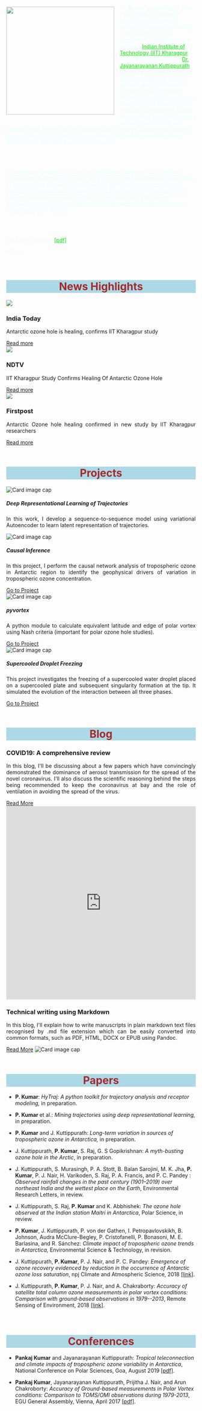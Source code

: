 <!--
.. title:  
.. slug: index
.. date: 2020-05-04 20:18:18 UTC
.. tags:
.. category:
.. link:
.. description:
.. type: text
-->

<style>

.embed-container 
{position: relative; padding-bottom: 100%; height: 10; max-width: 100%;} 

.embed-container iframe, .embed-container object, .embed-container iframe
{position: absolute; top: 0; left: 0; width: 100%; height: 100%;} 

small
{position: absolute; z-index: 40; bottom: 0; margin-bottom: -5px;}

p a{
  text-decoration: underline;
  
}

.landing {
background-image: url("https://i.redd.it/44fdos1xwse01.jpg");
background-repeat: no-repeat;
background-attachment: scroll;
background-position: 0 0;
background-size: cover;
color: #E6FFFB;
}
</style>


<div class="card-deck ">
  <div class="card landing">
    <div class="card-body ">
    <img src="/images/me.jpg" class="rounded-rectangle card-img-left" width="287" style="float: left; padding: 5px 15px 15px 0px;">
    <p class="card-text" align='justify'>

Hi, My name is Pankaj. I am a passionate Atmospheric scientist and a machine learning enthusiast; currently pursuing my PhD as a member of ATMOS research group at <a href="http://www.iitkgp.ac.in/" style="text-decoration: underline; color:#00eb00">Indian Institute of Technology (IIT) Kharagpur</a> under the supervision of <a href="http://www1.iitkgp.ac.in/fac-profiles/showprofile.php?empcode=SWmUS" style="text-decoration: underline; color:#00eb00">Dr. Jayanarayanan Kuttippurath</a>. My research interests include Bayesian statistics, causal network analysis, machine learning and Atmospheric Chemistry models. I study the interactions of chemistry and weather/climate using a suite of statistical, machine learning and physical models, and develop open source tools for modeling and analysis. My current research is supported by Graduate Fellowship from Ministry of Human Resource Development (MHRD), Government of India.

<br/><br/>

I completed my Master of Technology (MTech) degree in Earth System Science and Technology from IIT Kharagpur where I worked on the problem of stratospheric ozone hole in Antarctica. Before moving to the field of Atmospheric Physics and Chemistry, I had a brief stint at a reputed metal fabrication and processing company in India. I have a Bachelor of Engineering (BE) degree in Mechanical Engineering from Birla Institute of Technology (BIT) Mesra. 

<br/><br/>

Here is my resume <a href="https://github.com/pankajkarman/resume/blob/master/resume.pdf" style="text-decoration: underline; color:#00eb00">[pdf]</a>.</p>

    </div>
  </div>
</div>

<br/>

<h1 style="background-color: #ADD8E6; color:#A52A2A" align='center'>News Highlights</h1>

<div class="card-deck">
  <div class="card">
  <img class="card-img-top" src="https://akm-img-a-in.tosshub.com/indiatoday/images/bodyeditor/201811/ozone-layer-shrinking_647-x404.jpg?B6H53U1jPoBqy2VEEq.n0wKPYdoXkT1E">
    <div class="card-body">
    <h3 class="card-title" align="left">India Today</h3>
      <p class="card-text" align='justify'>Antarctic ozone hole is healing, confirms IIT Kharagpur study</p>
    <a href="https://www.indiatoday.in/education-today/gk-current-affairs/story/antarctic-ozone-hole-healing-iit-kharagpur-study-html-1398826-2018-11-29" class="btn btn-primary">Read more</a>
    </div>
  </div>
  <div class="card">
    <img class="card-img-top" src="https://www.ndtv.com/education/cache-static/media/presets/625X400/article_images/2020/5/12/llvlorh_iit-kharagpur-website_625x300_03_August_18.webp">
    <div class="card-body">
    <h3 class="card-title" align="left">NDTV</h3>
      <p class="card-text" align='justify'>IIT Kharagpur Study Confirms Healing Of Antarctic Ozone Hole</p>
    <a href="https://www.ndtv.com/education/iit-kharagpur-study-confirms-healing-of-antarctic-ozone-hole-1956054" class="btn btn-primary">Read more</a>
    </div>
  </div>
  <div class="card">
    <img class="card-img-top" src="//images.firstpost.com/wp-content/uploads/2018/12/This-NASA-image-shows-the-ozone-hole-over-Antarctic-in-2001_NASA.jpg">
    <div class="card-body">
    <h3 class="card-title" align="left">Firstpost</h3>
      <p class="card-text" align='justify'>Antarctic Ozone hole healing confirmed in new study by IIT Kharagpur researchers</p>
    <a href="https://www.firstpost.com/tech/science/antarctic-ozone-hole-healing-confirmed-in-new-study-by-iit-kharagpur-researchers-5651941.html" class="btn btn-primary">Read more</a>
    </div>
  </div>
</div>

<BR>

<h1 style="background-color: #ADD8E6; color:#A52A2A" align='center'>Projects</h1>

<div class="card-deck">
  <div class="card">
    <img class="card-img-top" src="/images/seq.png" alt="Card image cap">
    <div class="card-body">
      <h5 class="card-title" align="left">Deep Representational Learning of Trajectories</h5>
      <p class="card-text" align='justify'>In this work, I develop a sequence-to-sequence model using variational Autoencoder to learn latent representation of trajectories.</p>
    </div>
  </div>
  <div class="card">
    <img class="card-img-top" src="/images/causal.png" alt="Card image cap">
    <div class="card-body">
      <h5 class="card-title">Causal Inference</h5>
      <p class="card-text" align='justify'>In this project, I perform the causal network analysis of tropospheric ozone in Antarctic region to identify the geophysical drivers of variation in tropospheric ozone concentration.</p>
      <a href="https://github.com/pankajkarman/deep-learning/tree/master/causality" class="btn btn-primary">Go to Project</a>
    </div>
  </div>
  <div class="card">
    <img class="card-img-top" src="/images/vortex.gif" alt="Card image cap">
    <div class="card-body">
      <h5 class="card-title">pyvortex</h5>
      <p class="card-text" align='justify'>A python module to calculate equivalent latitude and edge of polar vortex using Nash criteria (important for polar ozone hole studies).</p>
      <a href="https://github.com/pankajkarman/pyvortex" class="btn btn-primary">Go to Project</a>
    </div>
  </div>
  <div class="card">
    <img class="card-img-top" src="/images/droplet.gif" alt="Card image cap">
    <div class="card-body">
      <h5 class="card-title">Supercooled Droplet Freezing</h5>
      <p class="card-text" align='justify'>This project investigates the freezing of a supercooled water droplet placed on a supercooled plate and subsequent singularity formation at the tip. It simulated the evolution of the interaction between all three phases.</p>
      <a href="https://github.com/pankajkarman/droplet" class="btn btn-primary">Go to Project</a>
    </div>
  </div>
</div>

<BR>

<h1 style="background-color: #ADD8E6; color:#A52A2A" align='center'>Blog</h1>

<div class="card-deck">
  <div class="card">
    <div class="card-body">
      <h3 class="card-title" align="left">COVID19: A comprehensive review</h3>
      <p class="card-text" align='justify'>In this blog, I'll be discussing about a few papers which have convincingly demonstrated the dominance of aerosol transmission for the spread of the novel coronavirus. I'll also discuss the scientific reasoning behind the steps being recommended to keep the coronavirus at bay and the role of ventilation in avoiding the spread of the virus. </p>
      <a href="blog/covid/" class="btn btn-primary">Read More</a>
      <div class="embed-container"><iframe width="200" height="150" frameborder="0" scrolling="no" marginheight="0" marginwidth="0" title="COVID-19" src="https://www.covid19india.org/state/BR"></iframe></div>
    </div>
  </div>
  
  <div class="card">
    <div class="card-body">
      <h3 class="card-title">Technical writing using Markdown</h3>
      <p class="card-text" align='justify'>In this blog, I'll explain how to write manuscripts in plain markdown text files recognised by .md file extension which can be easily converted into common formats, such as PDF, HTML, DOCX or EPUB using Pandoc.</p>
      <a href="blog/markdown/" class="btn btn-primary">Read More</a>
      <img class="card-img-top" src="/images/mdflow.png" alt="Card image cap">
    </div>
  </div>
</div>



<BR>

<h1 style="background-color: #ADD8E6; color:#A52A2A" align='center'>Papers</h1>

<div class="card-deck">
  <div class="card">
    <div class="card-body">
      <p class="card-text" align='left'>

<ul>
<li>
<p><strong>P. Kumar</strong>: <em>HyTraj: A python toolkit for trajectory analysis and receptor modeling,</em> in preparation.</p>
</li>
<li>
<p><strong>P. Kumar </strong> et al.: <em>Mining trajectories using deep representational learning,</em> in preparation.</p>
</li>
<li>
<p><strong>P. Kumar</strong> and J. Kuttippurath: <em>Long-term variation in sources of tropospheric ozone in Antarctica,</em> in preparation.</p>
</li>
<li>
<p>J. Kuttippurath, <strong>P. Kumar</strong>, S. Raj, G. S Gopikrishnan: <em>A myth-busting ozone hole in the Arctic</em>, in preparation.</p>
</li>
<li>
<p>J. Kuttippurath, S. Murasingh, P. A. Stott, B. Balan Sarojini, M. K. Jha, <strong>P. Kumar</strong>, P. J. Nair, H. Varikoden, S. Raj, P. A. Francis, and P. C. Pandey : <em>Observed rainfall changes in the past century (1901–2019) over northeast India and the wettest place on the Earth</em>, Environmental Research Letters, in review.</p>
</li>
<li>
<p>J. Kuttippurath, S. Raj, <strong>P. Kumar</strong> and K. Abbhishek: <em>The ozone hole observed at the Indian station Maitri in Antarctica</em>, Polar Science, in review.</p>
</li>
<li>
<p><strong>P. Kumar</strong>, J. Kuttippurath, P. von der Gathen, I. Petropavlovskikh, B. Johnson, Audra McClure-Begley, P. Cristofanelli, P. Bonasoni, M. E. Barlasina, and R. Sánchez: <em>Climate impact of tropospheric ozone trends in Antarctica,</em> Environmental Science &amp; Technology, in revision.</p>
</li>
<li>
<p>J. Kuttippurath, <strong>P. Kumar</strong>, P. J. Nair,  and P. C. Pandey: <em>Emergence of ozone recovery evidenced by reduction in the occurrence of Antarctic ozone loss saturation</em>, npj Climate and Atmospheric Science, 2018 <a href="https://www.nature.com/articles/s41612-018-0052-6">[link]</a>.</p>
</li>
<li>
<p>J. Kuttippurath, <strong>P. Kumar</strong>, P. J. Nair, and A. Chakraborty: <em>Accuracy of satellite total column ozone measurements in polar vortex    conditions: Comparison with ground-based observations in 1979--2013</em>, Remote Sensing of Environment, 2018 <a href="https://www.sciencedirect.com/science/article/abs/pii/S0034425718300671">[link]</a>. </p>
</li>
</ul>

 </p> 
    </div>
  </div>
</div>

<br/>

<h1 style="background-color: #ADD8E6; color:#A52A2A" align='center'>Conferences</h1>

<div class="card-deck">
  <div class="card">
    <div class="card-body">
      <p class="card-text">
      
<ul>
<li>
<p align='left'><strong>Pankaj Kumar</strong> and Jayanarayanan Kuttippurath: <em>Tropical teleconnection and climate impacts of tropospheric ozone variability in Antarctica</em>, National Conference on Polar Sciences, Goa, August 2019 <a href="ncps2019.pdf">[pdf]</a>.</p>
</li>

<li>
<p align='left'><strong>Pankaj Kumar</strong>, Jayanarayanan Kuttippurath, Prijitha J. Nair, and Arun Chakroborty: <em>Accuracy of Ground-based measurements in Polar Vortex conditions: Comparison to TOMS/OMI observations during 1979-2013</em>, EGU General Assembly, Vienna, April 2017 <a href="https://meetingorganizer.copernicus.org/EGU2017/EGU2017-10311-1.pdf">[pdf]</a>.</p>
</li>
</ul>

 </p> 
    </div>
  </div>
</div>


